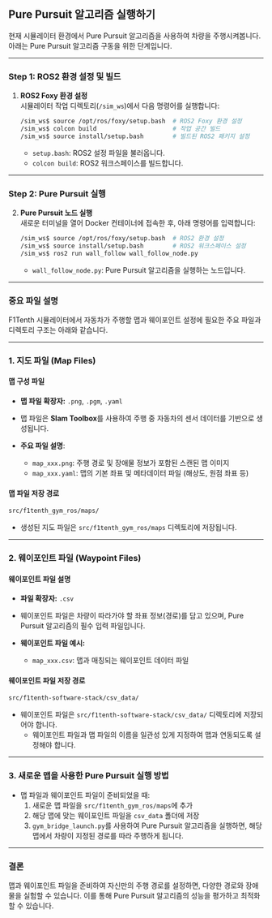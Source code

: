 
## **Pure Pursuit 알고리즘 실행하기**

현재 시뮬레이터 환경에서 Pure Pursuit 알고리즘을 사용하여 차량을 주행시켜봅니다. 아래는 Pure Pursuit 알고리즘 구동을 위한 단계입니다.

---

### **Step 1: ROS2 환경 설정 및 빌드**

1. **ROS2 Foxy 환경 설정**  
   시뮬레이터 작업 디렉토리(`/sim_ws`)에서 다음 명령어를 실행합니다:
   ```bash
   /sim_ws$ source /opt/ros/foxy/setup.bash  # ROS2 Foxy 환경 설정
   /sim_ws$ colcon build                     # 작업 공간 빌드
   /sim_ws$ source install/setup.bash        # 빌드된 ROS2 패키지 설정
   ```
   - `setup.bash`: ROS2 설정 파일을 불러옵니다.
   - `colcon build`: ROS2 워크스페이스를 빌드합니다.

---

### **Step 2: Pure Pursuit 실행**

2. **Pure Pursuit 노드 실행**  
   새로운 터미널을 열어 Docker 컨테이너에 접속한 후, 아래 명령어를 입력합니다:
   ```bash
   /sim_ws$ source /opt/ros/foxy/setup.bash  # ROS2 환경 설정
   /sim_ws$ source install/setup.bash        # ROS2 워크스페이스 설정
   /sim_ws$ ros2 run wall_follow wall_follow_node.py
   ```
   - `wall_follow_node.py`: Pure Pursuit 알고리즘을 실행하는 노드입니다.

---

### **중요 파일 설명**

F1Tenth 시뮬레이터에서 자동차가 주행할 맵과 웨이포인트 설정에 필요한 주요 파일과 디렉토리 구조는 아래와 같습니다.

---

### **1. 지도 파일 (Map Files)**

#### **맵 구성 파일**  
- **맵 파일 확장자:** `.png`, `.pgm`, `.yaml`  
- 맵 파일은 **Slam Toolbox**를 사용하여 주행 중 자동차의 센서 데이터를 기반으로 생성됩니다.

- **주요 파일 설명**:  
  - `map_xxx.png`: 주행 경로 및 장애물 정보가 포함된 스캔된 맵 이미지  
  - `map_xxx.yaml`: 맵의 기본 좌표 및 메타데이터 파일 (해상도, 원점 좌표 등)  

#### **맵 파일 저장 경로**  
```bash
src/f1tenth_gym_ros/maps/
```
- 생성된 지도 파일은 `src/f1tenth_gym_ros/maps` 디렉토리에 저장됩니다.

---

### **2. 웨이포인트 파일 (Waypoint Files)**

#### **웨이포인트 파일 설명**  
- **파일 확장자:** `.csv`  
- 웨이포인트 파일은 차량이 따라가야 할 좌표 정보(경로)를 담고 있으며, Pure Pursuit 알고리즘의 필수 입력 파일입니다.
  
- **웨이포인트 파일 예시:**  
  - `map_xxx.csv`: 맵과 매칭되는 웨이포인트 데이터 파일

#### **웨이포인트 파일 저장 경로**  
```bash
src/f1tenth-software-stack/csv_data/
```
- 웨이포인트 파일은 `src/f1tenth-software-stack/csv_data/` 디렉토리에 저장되어야 합니다.  
  - 웨이포인트 파일과 맵 파일의 이름을 일관성 있게 지정하여 맵과 연동되도록 설정해야 합니다.

---

### **3. 새로운 맵을 사용한 Pure Pursuit 실행 방법**

- 맵 파일과 웨이포인트 파일이 준비되었을 때:
  1. 새로운 맵 파일을 `src/f1tenth_gym_ros/maps`에 추가  
  2. 해당 맵에 맞는 웨이포인트 파일을 `csv_data` 폴더에 저장  
  3. `gym_bridge_launch.py`를 사용하여 Pure Pursuit 알고리즘을 실행하면, 해당 맵에서 차량이 지정된 경로를 따라 주행하게 됩니다.

---

### **결론**  
맵과 웨이포인트 파일을 준비하여 자신만의 주행 경로를 설정하면, 다양한 경로와 장애물을 실험할 수 있습니다. 이를 통해 Pure Pursuit 알고리즘의 성능을 평가하고 최적화할 수 있습니다.
